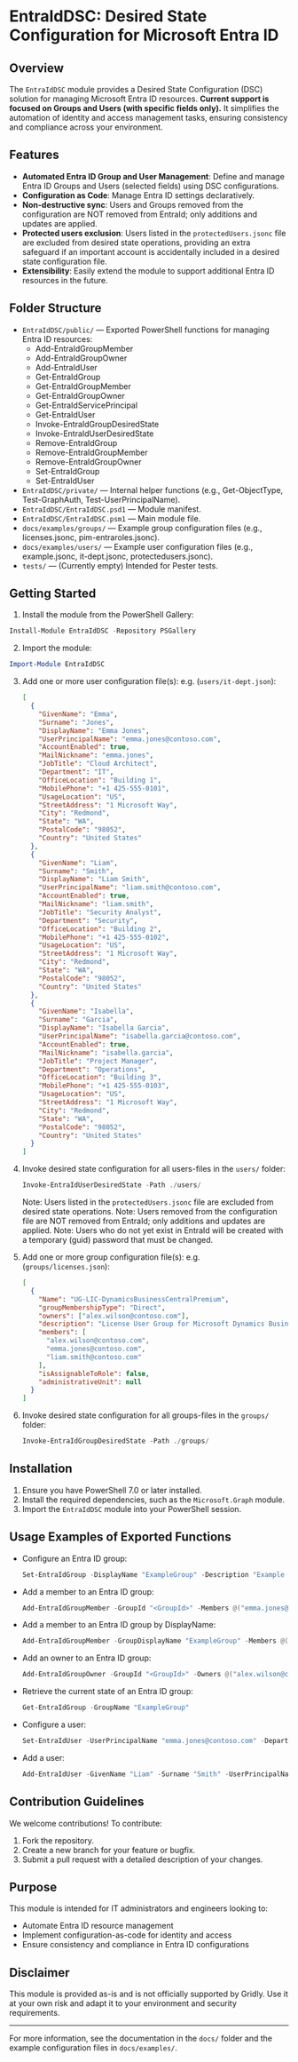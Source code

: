 # EntraIdDSC: Desired State Configuration for Microsoft Entra ID

## Overview

The `EntraIdDSC` module provides a Desired State Configuration (DSC) solution for managing Microsoft Entra ID resources. **Current support is focused on Groups and Users (with specific fields only).** It simplifies the automation of identity and access management tasks, ensuring consistency and compliance across your environment.

## Features

- **Automated Entra ID Group and User Management**: Define and manage Entra ID Groups and Users (selected fields) using DSC configurations.
- **Configuration as Code**: Manage Entra ID settings declaratively.
- **Non-destructive sync**: Users and Groups removed from the configuration are NOT removed from EntraId; only additions and updates are applied.
- **Protected users exclusion**: Users listed in the `protectedUsers.jsonc` file are excluded from desired state operations, providing an extra safeguard if an important account is accidentally included in a desired state configuration file.
- **Extensibility**: Easily extend the module to support additional Entra ID resources in the future.

## Folder Structure

- `EntraIdDSC/public/` — Exported PowerShell functions for managing Entra ID resources:
  - Add-EntraIdGroupMember
  - Add-EntraIdGroupOwner
  - Add-EntraIdUser
  - Get-EntraIdGroup
  - Get-EntraIdGroupMember
  - Get-EntraIdGroupOwner
  - Get-EntraIdServicePrincipal
  - Get-EntraIdUser
  - Invoke-EntraIdGroupDesiredState
  - Invoke-EntraIdUserDesiredState
  - Remove-EntraIdGroup
  - Remove-EntraIdGroupMember
  - Remove-EntraIdGroupOwner
  - Set-EntraIdGroup
  - Set-EntraIdUser
- `EntraIdDSC/private/` — Internal helper functions (e.g., Get-ObjectType, Test-GraphAuth, Test-UserPrincipalName).
- `EntraIdDSC/EntraIdDSC.psd1` — Module manifest.
- `EntraIdDSC/EntraIdDSC.psm1` — Main module file.
- `docs/examples/groups/` — Example group configuration files (e.g., licenses.jsonc, pim-entraroles.jsonc).
- `docs/examples/users/` — Example user configuration files (e.g., example.jsonc, it-dept.jsonc, protectedusers.jsonc).
- `tests/` — (Currently empty) Intended for Pester tests.

## Getting Started

1. Install the module from the PowerShell Gallery:

  ```powershell
  Install-Module EntraIdDSC -Repository PSGallery
  ```

2. Import the module:

  ```powershell
  Import-Module EntraIdDSC
  ```

3. Add one or more user configuration file(s): e.g. (`users/it-dept.json`):

   ```json
   [
     {
       "GivenName": "Emma",
       "Surname": "Jones",
       "DisplayName": "Emma Jones",
       "UserPrincipalName": "emma.jones@contoso.com",
       "AccountEnabled": true,
       "MailNickname": "emma.jones",
       "JobTitle": "Cloud Architect",
       "Department": "IT",
       "OfficeLocation": "Building 1",
       "MobilePhone": "+1 425-555-0101",
       "UsageLocation": "US",
       "StreetAddress": "1 Microsoft Way",
       "City": "Redmond",
       "State": "WA",
       "PostalCode": "98052",
       "Country": "United States"
     },
     {
       "GivenName": "Liam",
       "Surname": "Smith",
       "DisplayName": "Liam Smith",
       "UserPrincipalName": "liam.smith@contoso.com",
       "AccountEnabled": true,
       "MailNickname": "liam.smith",
       "JobTitle": "Security Analyst",
       "Department": "Security",
       "OfficeLocation": "Building 2",
       "MobilePhone": "+1 425-555-0102",
       "UsageLocation": "US",
       "StreetAddress": "1 Microsoft Way",
       "City": "Redmond",
       "State": "WA",
       "PostalCode": "98052",
       "Country": "United States"
     },
     {
       "GivenName": "Isabella",
       "Surname": "Garcia",
       "DisplayName": "Isabella Garcia",
       "UserPrincipalName": "isabella.garcia@contoso.com",
       "AccountEnabled": true,
       "MailNickname": "isabella.garcia",
       "JobTitle": "Project Manager",
       "Department": "Operations",
       "OfficeLocation": "Building 3",
       "MobilePhone": "+1 425-555-0103",
       "UsageLocation": "US",
       "StreetAddress": "1 Microsoft Way",
       "City": "Redmond",
       "State": "WA",
       "PostalCode": "98052",
       "Country": "United States"
     }
   ]
   ```

5. Invoke desired state configuration for all users-files in the `users/` folder:

   ```powershell
   Invoke-EntraIdUserDesiredState -Path ./users/
   ```

   Note: Users listed in the `protectedUsers.jsonc` file are excluded from desired state operations.
   Note: Users removed from the configuration file are NOT removed from EntraId; only additions and updates are applied.
   Note: Users who do not yet exist in EntraId will be created with a temporary (guid) password that must be changed.

6. Add one or more group configuration file(s): e.g. (`groups/licenses.json`):

   ```json
   [
     {
       "Name": "UG-LIC-DynamicsBusinessCentralPremium",
       "groupMembershipType": "Direct",
       "owners": ["alex.wilson@contoso.com"],
       "description": "License User Group for Microsoft Dynamics Business Central Premium",
       "members": [
         "alex.wilson@contoso.com",
         "emma.jones@contoso.com",
         "liam.smith@contoso.com"
       ],
       "isAssignableToRole": false,
       "administrativeUnit": null
     }
   ]
   ```

7. Invoke desired state configuration for all groups-files in the `groups/` folder:

   ```powershell
   Invoke-EntraIdGroupDesiredState -Path ./groups/
   ```

## Installation

1. Ensure you have PowerShell 7.0 or later installed.
2. Install the required dependencies, such as the `Microsoft.Graph` module.
3. Import the `EntraIdDSC` module into your PowerShell session.

## Usage Examples of Exported Functions

- Configure an Entra ID group:

  ```powershell
  Set-EntraIdGroup -DisplayName "ExampleGroup" -Description "Example Description"
  ```

- Add a member to an Entra ID group:

  ```powershell
  Add-EntraIdGroupMember -GroupId "<GroupId>" -Members @("emma.jones@contoso.com", "liam.smith@contoso.com")
  ```

- Add a member to an Entra ID group by DisplayName:

  ```powershell
  Add-EntraIdGroupMember -GroupDisplayName "ExampleGroup" -Members @("isabella.garcia@contoso.com")
  ```

- Add an owner to an Entra ID group:

  ```powershell
  Add-EntraIdGroupOwner -GroupId "<GroupId>" -Owners @("alex.wilson@contoso.com")
  ```

- Retrieve the current state of an Entra ID group:

  ```powershell
  Get-EntraIdGroup -GroupName "ExampleGroup"
  ```

- Configure a user:

  ```powershell
  Set-EntraIdUser -UserPrincipalName "emma.jones@contoso.com" -Department "IT"
  ```

- Add a user:

  ```powershell
  Add-EntraIdUser -GivenName "Liam" -Surname "Smith" -UserPrincipalName "liam.smith@contoso.com"
  ```

## Contribution Guidelines

We welcome contributions! To contribute:

1. Fork the repository.
2. Create a new branch for your feature or bugfix.
3. Submit a pull request with a detailed description of your changes.

## Purpose

This module is intended for IT administrators and engineers looking to:

- Automate Entra ID resource management
- Implement configuration-as-code for identity and access
- Ensure consistency and compliance in Entra ID configurations

## Disclaimer

This module is provided as-is and is not officially supported by Gridly. Use it at your own risk and adapt it to your environment and security requirements.

---

For more information, see the documentation in the `docs/` folder and the example configuration files in `docs/examples/`.
